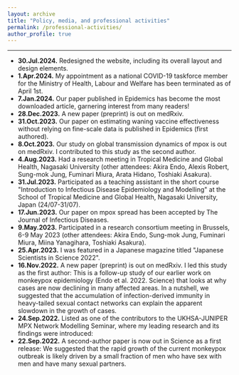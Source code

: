 ```yaml
---
layout: archive
title: "Policy, media, and professional activities"
permalink: /professional-activities/
author_profile: true
---
```

***

- **30.Jul.2024.** Redesigned the website, including its overall layout and design elements.
- **1.Apr.2024.** My appointment as a national COVID-19 taskforce member for the Ministry of Health, Labour and Welfare has been terminated as of April 1st.
- **7.Jan.2024.** Our paper published in Epidemics has become the most downloaded article, garnering interest from many readers! <a href="https://doi.org/10.1016/j.epidem.2023.100726" target="_blank"><i class="fas fa-fw fa-link zoom" aria-hidden="true"></i></a>
- **28.Dec.2023.** A new paper (preprint) is out on medRxiv. <a href="https://doi.org/10.1101/2023.12.25.23300526" target="_blank"><i class="fas fa-fw fa-link zoom" aria-hidden="true"></i></a>
- **31.Oct.2023.** Our paper on estimating waning vaccine effectiveness without relying on fine-scale data is published in Epidemics (first authored). <a href="https://doi.org/10.1016/j.epidem.2023.100726" target="_blank"><i class="fas fa-fw fa-link zoom" aria-hidden="true"></i></a>
- **8.Oct.2023.** Our study on global transmission dynamics of mpox is out on medRxiv. I contributed to this study as the second author. <a href="https://doi.org/10.1101/2023.10.06.23296610" target="_blank"><i class="fas fa-fw fa-link zoom" aria-hidden="true"></i></a>
- **4.Aug.2023.** Had a research meeting in Tropical Medicine and Global Health, Nagasaki University (other attendees: Akira Endo, Alexis Robert, Sung-mok Jung, Fuminari Miura, Arata Hidano, Toshiaki Asakura).
- **31.Jul.2023.** Participated as a teaching assistant in the short course "Introduction to Infectious Disease Epidemiology and Modelling" at the School of Tropical Medicine and Global Health, Nagasaki University, Japan (24/07-31/07).
- **17.Jun.2023.** Our paper on mpox spread has been accepted by The Journal of Infectious Diseases. <a href="https://doi.org/10.1093/infdis/jiad254" target="_blank"><i class="fas fa-fw fa-link zoom" aria-hidden="true"></i></a>
- **9.May.2023.** Participated in a research consortium meeting in Brussels, 6-9 May 2023 (other attendees: Akira Endo, Sung-mok Jung, Fuminari Miura, Miina Yanagihara, Toshiaki Asakura).
- **25.Apr.2023.** I was featured in a Japanese magazine titled "Japanese Scientists in Science 2022". <a href="https://www.asca-co.com/business/science/pdf_japanese_scientists/Science_2022.pdf" target="_blank"><i class="fas fa-fw fa-link zoom" aria-hidden="true"></i></a>
- **16.Nov.2022.** A new paper (preprint) is out on medRxiv. I led this study as the first author: <a href="https://doi.org/10.1101/2022.11.14.22282286" target="_blank"><i class="fas fa-fw fa-link zoom" aria-hidden="true"></i></a> This is a follow-up study of our earlier work on monkeypox epidemiology (Endo et al. 2022. Science) that looks at why cases are now declining in many affected areas. In a nutshell, we suggested that the accumulation of infection-derived immunity in heavy-tailed sexual contact networks can explain the apparent slowdown in the growth of cases.
- **24.Sep.2022.** Listed as one of the contributors to the UKHSA-JUNIPER MPX Network Modelling Seminar, where my leading research and its findings were introduced: <a href="https://www.gov.uk/government/publications/monkeypox-outbreak-technical-briefings/investigation-into-monkeypox-outbreak-in-england-technical-briefing-8#sources-and-acknowledgments" target="_blank"><i class="fas fa-fw fa-link zoom" aria-hidden="true"></i></a>
- **22.Sep.2022.** A second-author paper is now out in Science as a first release: <a href="https://doi.org/10.1126/science.add4507" target="_blank"><i class="fas fa-fw fa-link zoom" aria-hidden="true"></i></a> We suggested that the rapid growth of the current monkeypox outbreak is likely driven by a small fraction of men who have sex with men and have many sexual partners.
